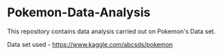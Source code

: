 # Pokemon-Data-Analysis
This repository contains data analysis carried out on Pokemon's Data set.

Data set used - https://www.kaggle.com/abcsds/pokemon
